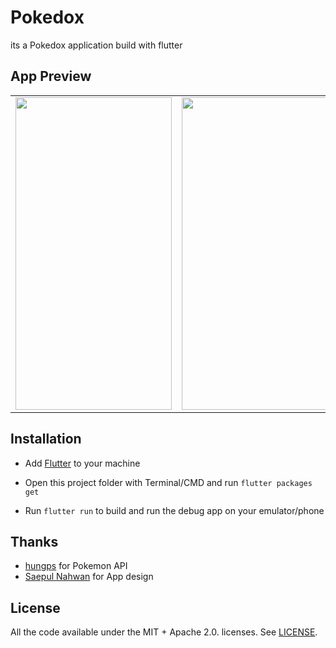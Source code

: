 # Pokedox

its a Pokedox application build with flutter

## App Preview
<table>
<tr>
<td><img src="https://user-images.githubusercontent.com/37578839/185832114-411dcb15-b44f-49f4-b3ba-cbc1b5bcf9ff.png" data-canonical-src="https://gyazo.com/eb5c5741b6a9a16c692170a41a49c858.png" width="250" height="500" /></td>
<td><img src="https://user-images.githubusercontent.com/37578839/185832092-4777886c-f2c8-404b-a9cb-a69a518f6f9c.png" data-canonical-src="https://gyazo.com/eb5c5741b6a9a16c692170a41a49c858.png" width="250" height="500" /></td>
<td><img src="https://user-images.githubusercontent.com/37578839/185832131-e494178a-0760-4613-8e47-4322ad385280.png" data-canonical-src="https://gyazo.com/eb5c5741b6a9a16c692170a41a49c858.png" width="250" height="500" /></td>
</tr>
</table>

## Installation

- Add [Flutter](https://flutter.dev/docs/get-started/install) to your machine

- Open this project folder with Terminal/CMD and run `flutter packages get`

- Run `flutter run` to build and run the debug app on your emulator/phone


## Thanks

- [hungps](https://github.com/hungps/flutter_pokedex) for Pokemon API
- [Saepul Nahwan](https://dribbble.com/shots/6540871-Pokedex-App?utm_source=Clipboard_Shot&utm_campaign=saepulnahwan23&utm_content=Pokedex%20App&utm_medium=Social_Share&utm_source=Clipboard_Shot&utm_campaign=saepulnahwan23&utm_content=Pokedex%20App&utm_medium=Social_Share) for App design

## License

All the code available under the MIT + Apache 2.0. licenses. See [LICENSE](LICENSE).
